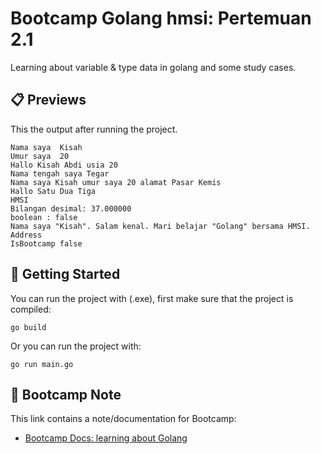 # Bootcamp Golang hmsi: Pertemuan 2.1
Learning about variable & type data in golang and some study cases.

## 📋 Previews
This the output after running the project.

    Nama saya  Kisah
    Umur saya  20
    Hallo Kisah Abdi usia 20
    Nama tengah saya Tegar
    Nama saya Kisah umur saya 20 alamat Pasar Kemis
    Hallo Satu Dua Tiga
    HMSI
    Bilangan desimal: 37.000000
    boolean : false
    Nama saya "Kisah". Salam kenal. Mari belajar "Golang" bersama HMSI.
    Address
    IsBootcamp false

## 🧪 Getting Started
You can run the project with (.exe), first make sure that the project is compiled:

    go build

Or you can run the project with:

    go run main.go

## 📝 Bootcamp Note
This link contains a note/documentation for Bootcamp:
- [Bootcamp Docs: learning about Golang](https://drive.google.com/drive/folders/14fco3zw_Yt2DDrUZKvif-5nai9nUFooC?usp=sharing)
